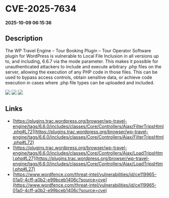 # CVE-2025-7634

**2025-10-09 06:15:36**

## Description
The WP Travel Engine – Tour Booking Plugin – Tour Operator Software plugin for WordPress is vulnerable to Local File Inclusion in all versions up to, and including, 6.6.7 via the mode parameter. This makes it possible for unauthenticated attackers to include and execute arbitrary .php files on the server, allowing the execution of any PHP code in those files. This can be used to bypass access controls, obtain sensitive data, or achieve code execution in cases where .php file types can be uploaded and included.

![](https://img.shields.io/static/v1?label=Score&message=9.8&color=red)
![](https://img.shields.io/static/v1?label=Severity&message=CRITICAL&color=red)
![](https://img.shields.io/static/v1?label=CWE&message=RFI&color=green)

## Links
- [https://plugins.trac.wordpress.org/browser/wp-travel-engine/tags/6.6.0/includes/classes/Core/Controllers/Ajax/FilterTripsHtml.php#L72](https://plugins.trac.wordpress.org/browser/wp-travel-engine/tags/6.6.0/includes/classes/Core/Controllers/Ajax/FilterTripsHtml.php#L72)
- [https://plugins.trac.wordpress.org/browser/wp-travel-engine/tags/6.6.0/includes/classes/Core/Controllers/Ajax/LoadTripsHtml.php#L27](https://plugins.trac.wordpress.org/browser/wp-travel-engine/tags/6.6.0/includes/classes/Core/Controllers/Ajax/LoadTripsHtml.php#L27)
- [https://www.wordfence.com/threat-intel/vulnerabilities/id/ce119965-01a0-4cff-a0b2-e99bceb1406c?source=cve](https://www.wordfence.com/threat-intel/vulnerabilities/id/ce119965-01a0-4cff-a0b2-e99bceb1406c?source=cve)
